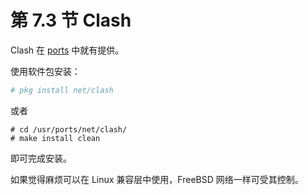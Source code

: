 # 第 7.3 节 Clash

Clash 在 [ports](https://www.freshports.org/net/clash) 中就有提供。

使用软件包安装：

```sh
# pkg install net/clash
```

或者

```
# cd /usr/ports/net/clash/ 
# make install clean
```

即可完成安装。


如果觉得麻烦可以在 Linux 兼容层中使用，FreeBSD 网络一样可受其控制。
